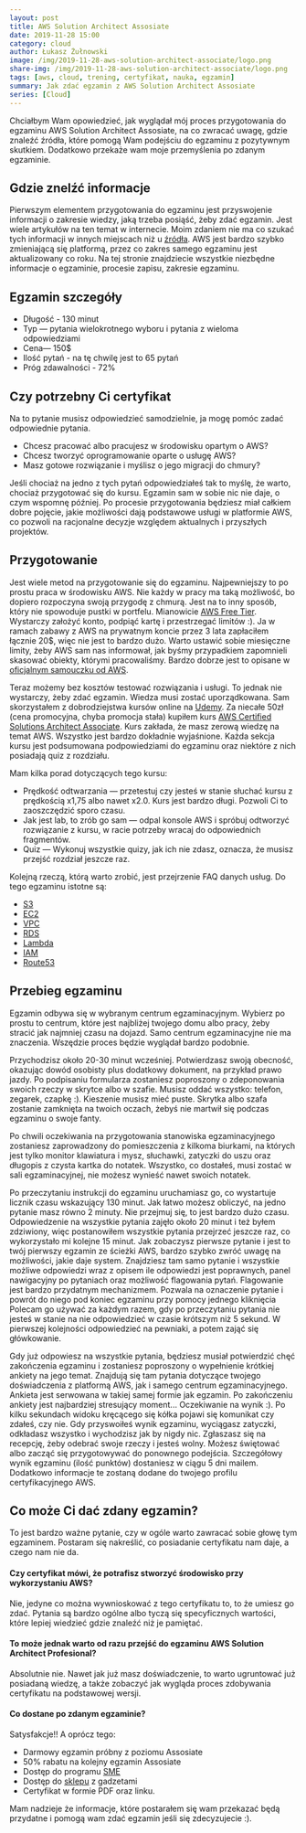 ```yaml
---
layout: post
title: AWS Solution Architect Assosiate
date: 2019-11-28 15:00
category: cloud
author: Łukasz Żułnowski
image: /img/2019-11-28-aws-solution-architect-associate/logo.png
share-img: /img/2019-11-28-aws-solution-architect-associate/logo.png
tags: [aws, cloud, trening, certyfikat, nauka, egzamin]
summary: Jak zdać egzamin z AWS Solution Architect Assosiate
series: [Cloud]
---
```


Chciałbym Wam opowiedzieć, jak wyglądał mój proces przygotowania do egzaminu AWS Solution Architect Assosiate, na co zwracać uwagę, gdzie znaleźć źródła, które pomogą Wam podejściu do egzaminu z pozytywnym skutkiem. Dodatkowo przekaże wam moje przemyślenia po zdanym egzaminie.

## Gdzie znelźć informacje

Pierwszym elementem przygotowania do egzaminu jest przyswojenie informacji o zakresie wiedzy, jaką trzeba posiąść, żeby zdać egzamin. Jest wiele artykułów na ten temat w internecie. Moim zdaniem nie ma co szukać tych informacji w innych miejscach niż u [źródła](https://aws.amazon.com/certification/certified-solutions-architect-associate/). AWS jest bardzo szybko zmieniającą się platformą, przez co zakres samego egzaminu jest aktualizowany co roku.
Na tej stronie znajdziecie wszystkie niezbędne informacje o egzaminie, procesie zapisu, zakresie egzaminu.

## Egzamin szczegóły

* Długość - 130 minut
* Typ — pytania wielokrotnego wyboru i pytania z wieloma odpowiedziami
* Cena— 150$
* Ilość pytań - na tę chwilę jest to 65 pytań
* Próg zdawalności - 72%

## Czy potrzebny Ci certyfikat

Na to pytanie musisz odpowiedzieć samodzielnie, ja mogę pomóc zadać odpowiednie pytania.

* Chcesz pracować albo pracujesz w środowisku opartym o AWS?
* Chcesz tworzyć oprogramowanie oparte o usługę AWS?
* Masz gotowe rozwiązanie i myślisz o jego migracji do chmury?

Jeśli chociaż na jedno z tych pytań odpowiedziałeś tak to myślę, że warto, chociaż przygotować się do kursu. Egzamin sam w sobie nic nie daje, o czym wspomnę później.
Po procesie przygotowania będziesz miał całkiem dobre pojęcie, jakie możliwości dają podstawowe usługi w platformie AWS, co pozwoli na racjonalne decyzje względem aktualnych i przyszłych projektów.

## Przygotowanie

Jest wiele metod na przygotowanie się do egzaminu. Najpewniejszy to po prostu praca w środowisku AWS. Nie każdy w pracy ma taką możliwość, bo dopiero rozpoczyna swoją przygodę z chmurą. Jest na to inny sposób, który nie spowoduje pustki w portfelu. Mianowicie [AWS Free Tier](https://aws.amazon.com/free/). Wystarczy założyć konto, podpiąć kartę i przestrzegać limitów :). Ja w ramach zabawy z AWS na prywatnym koncie przez 3 lata zapłaciłem łącznie 20$, więc nie jest to bardzo dużo. Warto ustawić sobie miesięczne limity, żeby AWS sam nas informował, jak byśmy przypadkiem zapomnieli skasować obiekty, którymi pracowaliśmy. Bardzo dobrze jest to opisane w [oficjalnym samouczku od AWS](https://aws.amazon.com/getting-started/tutorials/control-your-costs-free-tier-budgets/).

Teraz możemy bez kosztów testować rozwiązania i usługi. To jednak nie wystarczy, żeby zdać egzamin. Wiedza musi zostać uporządkowana. Sam skorzystałem z dobrodziejstwa kursów online na [Udemy](https://www.udemy.com/). Za niecałe 50zł (cena promocyjna, chyba promocja stała) kupiłem kurs [AWS Certified Solutions Architect Associate](https://www.udemy.com/course/aws-certified-solutions-architect-associate/). Kurs zakłada, że masz zerową wiedzę na temat AWS. Wszystko jest bardzo dokładnie wyjaśnione. Każda sekcja kursu jest podsumowana podpowiedziami do egzaminu oraz niektóre z nich posiadają quiz z rozdziału.

Mam kilka porad dotyczących tego kursu:

* Prędkość odtwarzania — przetestuj czy jesteś w stanie słuchać kursu z prędkością x1,75 albo nawet x2.0. Kurs jest bardzo długi. Pozwoli Ci to zaoszczędzić sporo czasu.
* Jak jest lab, to zrób go sam — odpal konsole AWS i spróbuj odtworzyć rozwiązanie z kursu, w racie potrzeby wracaj do odpowiednich fragmentów.
* Quiz — Wykonuj wszystkie quizy, jak ich nie zdasz, oznacza, że musisz przejść rozdział jeszcze raz.

Kolejną rzeczą, którą warto zrobić, jest przejrzenie FAQ danych usług. Do tego egzaminu istotne są:

* [S3](https://aws.amazon.com/s3/faqs/)
* [EC2](https://aws.amazon.com/ec2/faqs/)
* [VPC](https://aws.amazon.com/vpc/faqs/)
* [RDS](https://aws.amazon.com/rds/faqs/)
* [Lambda](https://aws.amazon.com/lambda/faqs/)
* [IAM](https://aws.amazon.com/iam/faqs/)
* [Route53](https://aws.amazon.com/route53/faqs/)

## Przebieg egzaminu

Egzamin odbywa się w wybranym centrum egzaminacyjnym. Wybierz po prostu to centrum, które jest najbliżej twojego domu albo pracy, żeby stracić jak najmniej czasu na dojazd. Samo centrum egzaminacyjne nie ma znaczenia. Wszędzie proces będzie wyglądał bardzo podobnie.

Przychodzisz około 20-30 minut wcześniej. Potwierdzasz swoją obecność, okazując dowód osobisty plus dodatkowy dokument, na przykład prawo jazdy. Po podpisaniu formularza zostaniesz poproszony o zdeponowania swoich rzeczy w skrytce albo w szafie. Musisz oddać wszystko: telefon, zegarek, czapkę :). Kieszenie musisz mieć puste. Skrytka albo szafa zostanie zamknięta na twoich oczach, żebyś nie martwił się podczas egzaminu o swoje fanty.

Po chwili oczekiwania na przygotowania stanowiska egzaminacyjnego zostaniesz zaprowadzony do pomieszczenia z kilkoma biurkami, na których jest tylko monitor klawiatura i mysz, słuchawki, zatyczki do uszu oraz długopis z czysta kartka do notatek. Wszystko, co dostałeś, musi zostać w sali egzaminacyjnej, nie możesz wynieść nawet swoich notatek.

Po przeczytaniu instrukcji do egzaminu uruchamiasz go, co wystartuje licznik czasu wskazujący 130 minut. Jak łatwo możesz obliczyć, na jedno pytanie masz równo 2 minuty. Nie przejmuj się, to jest bardzo dużo czasu. Odpowiedzenie na wszystkie pytania zajęło około 20 minut i też byłem zdziwiony, więc postanowiłem wszystkie pytania przejrzeć jeszcze raz, co wykorzystało mi kolejne 15 minut. Jak zobaczysz pierwsze pytanie i jest to twój pierwszy egzamin ze ścieżki AWS, bardzo szybko zwróć uwagę na możliwości, jakie daje system. Znajdziesz tam samo pytanie i wszystkie możliwe odpowiedzi wraz z opisem ile odpowiedzi jest poprawnych, panel nawigacyjny po pytaniach oraz możliwość flagowania pytań. Flagowanie jest bardzo przydatnym mechanizmem. Pozwala na oznaczenie pytanie i powrót do niego pod koniec egzaminu przy pomocy jednego kliknięcia Polecam go używać za każdym razem, gdy po przeczytaniu pytania nie jesteś w stanie na nie odpowiedzieć w czasie krótszym niż 5 sekund. W pierwszej kolejności odpowiedzieć na pewniaki, a potem zająć się główkowanie.

Gdy już odpowiesz na wszystkie pytania, będziesz musiał potwierdzić chęć zakończenia egzaminu i zostaniesz poproszony o wypełnienie krótkiej ankiety na jego temat. Znajdują się tam pytania dotyczące twojego doświadczenia z platformą AWS, jak i samego centrum egzaminacyjnego. Ankieta jest serwowana w takiej samej formie jak egzamin. Po zakończeniu ankiety jest najbardziej stresujący moment... Oczekiwanie na wynik :). Po kilku sekundach widoku kręcącego się kółka pojawi się komunikat czy zdałeś, czy nie. Gdy przyswoiłeś wynik egzaminu, wyciągasz zatyczki, odkładasz wszystko i wychodzisz jak by nigdy nic. Zgłaszasz się na recepcję, żeby odebrać swoje rzeczy i jesteś wolny. Możesz świętować albo zacząć się przygotowywać do ponownego podejścia.
Szczegółowy wynik egzaminu (ilość punktów) dostaniesz w ciągu 5 dni mailem. Dodatkowo informacje te zostaną dodane do twojego profilu certyfikacyjnego AWS.

## Co może Ci dać zdany egzamin?

To jest bardzo ważne pytanie, czy w ogóle warto zawracać sobie głowę tym egzaminem. Postaram się nakreślić, co posiadanie certyfikatu nam daje, a czego nam nie da.

#### Czy certyfikat mówi, że potrafisz stworzyć środowisko przy wykorzystaniu AWS?

Nie, jedyne co można wywnioskować z tego certyfikatu to, to że umiesz go zdać. Pytania są bardzo ogólne albo tyczą się specyficznych wartości, które lepiej wiedzieć gdzie znaleźć niż je pamiętać.

#### To może jednak warto od razu przejść do egzaminu AWS Solution Architect Profesional?

Absolutnie nie. Nawet jak już masz doświadczenie, to warto ugruntować już posiadaną wiedzę, a także zobaczyć jak wygląda proces zdobywania certyfikatu na podstawowej wersji.

#### Co dostane po zdanym egzaminie?

Satysfakcje!! A oprócz tego:

* Darmowy egzamin próbny z poziomu Assosiate
* 50% rabatu na kolejny egzamin Assosiate
* Dostęp do programu [SME](https://aws.amazon.com/certification/certification-sme-program/)
* Dostęp do [sklepu](https://www.sunriseidcart.com/aws/) z gadzetami
* Certyfikat  w formie PDF oraz linku.

Mam nadzieje że informacje, które postarałem się wam przekazać będą przydatne i pomogą wam zdać egzamin jeśli się zdecyzujecie :).
